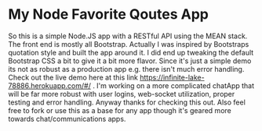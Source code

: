# My Node Favorite Qoutes App

So this is a simple Node.JS app with a RESTful API using the MEAN stack. The front end is mostly all Bootstrap. Actually I was inspired by Bootstraps quotation style and built the app around it. I did end up tweaking the default Bootstrap CSS a bit to give it a bit more flavor. Since it's just a simple demo its not as robust as a production app e.g. there isn't much error handling. Check out the live demo here at this link https://infinite-lake-78886.herokuapp.com/#/ . I'm working on a more complicated chatApp that will be far more robust with user logins, web-socket utilization, proper testing and error handling. Anyway thanks for checking this out. Also feel free to fork or use this as a base for any app though it's geared more towards chat/communications apps.
